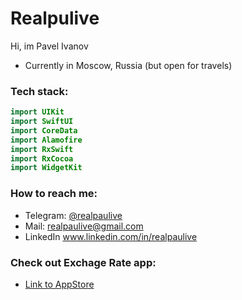 # Realpulive

Hi, im Pavel Ivanov
- Currently in Moscow, Russia (but open for travels)

### Tech stack:
```swift
import UIKit
import SwiftUI
import CoreData
import Alamofire
import RxSwift
import RxCocoa
import WidgetKit
```

### How to reach me:
- Telegram: [@realpaulive](http://t.me/realpaulive")
- Mail: realpaulive@gmail.com
- LinkedIn www.linkedin.com/in/realpaulive

### Check out Exchage Rate app:
- [Link to AppStore](https://apps.apple.com/us/app/exchange-rates-ru-widget/id6446700352)
